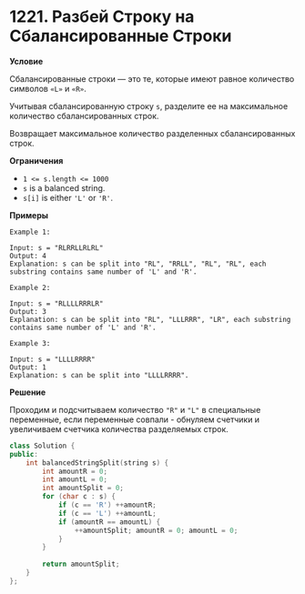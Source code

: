 # 1221. Разбей Строку на Сбалансированные Строки

**Условие**

Сбалансированные строки — это те, которые имеют равное количество символов `«L»` и `«R»`.

Учитывая сбалансированную строку `s`, разделите ее на максимальное количество сбалансированных строк.

Возвращает максимальное количество разделенных сбалансированных строк.

**Ограничения**
- `1 <= s.length <= 1000`
- `s` is a balanced string.
- `s[i]` is either `'L'` or `'R'`.


**Примеры**
```
Example 1:

Input: s = "RLRRLLRLRL"
Output: 4
Explanation: s can be split into "RL", "RRLL", "RL", "RL", each substring contains same number of 'L' and 'R'.

Example 2:

Input: s = "RLLLLRRRLR"
Output: 3
Explanation: s can be split into "RL", "LLLRRR", "LR", each substring contains same number of 'L' and 'R'.

Example 3:

Input: s = "LLLLRRRR"
Output: 1
Explanation: s can be split into "LLLLRRRR".
```


**Решение**

Проходим и подсчитываем количество `"R"` и `"L"` в специальные переменные, если переменные совпали - обнуляем счетчики и увеличиваем счетчика количества разделяемых строк.

```C++
class Solution {
public:
    int balancedStringSplit(string s) {
        int amountR = 0;
        int amountL = 0;
        int amountSplit = 0;
        for (char c : s) {
            if (c == 'R') ++amountR;
            if (c == 'L') ++amountL;
            if (amountR == amountL) {
                ++amountSplit; amountR = 0; amountL = 0;
            }
        }
        
        return amountSplit;
    }
};
```





 


 



